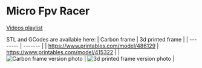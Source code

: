 # Micro Fpv Racer
[Videos playlist](https://youtube.com/playlist?list=PLgceMsQyNMfT9rvlGa_Ch6L50eUYFBX7_)

STL and GCodes are available here: 
| Carbon frame | 3d printed frame | 
| -------- | ------- |
| https://www.printables.com/model/486129  | https://www.printables.com/model/415322 |
| ![Carbon frame version photo](https://media.printables.com/media/prints/486129/images/3969484_1088b54e-9df9-47e9-bef6-7eab006199d1/thumbs/inside/1280x960/jpg/dsc04790.webp) | ![3d printed frame version photo](https://media.printables.com/media/prints/415322/images/3588974_cec624bf-5561-4a5e-a104-da8a66f8f2ba/thumbs/inside/1280x960/jpg/dsc04817.webp) |
